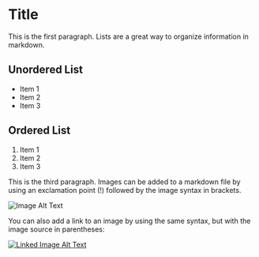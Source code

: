 ﻿# Title

This is the first paragraph. Lists are a great way to organize information in markdown.

## Unordered List

- Item 1
- Item 2
- Item 3

## Ordered List

1. Item 1
2. Item 2
3. Item 3

This is the third paragraph. Images can be added to a markdown file by using an exclamation point (!) followed by the image syntax in brackets.

![Image Alt Text](image1.jpg)

You can also add a link to an image by using the same syntax, but with the image source in parentheses:

[![Linked Image Alt Text](image2.jpg)](https://example.com)
